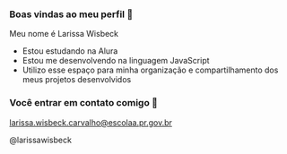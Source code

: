 ### Boas vindas ao meu perfil 💙

Meu nome é Larissa Wisbeck

- Estou estudando na Alura
- Estou me desenvolvendo na linguagem JavaScript
- Utilizo esse espaço para minha organização e compartilhamento dos meus projetos desenvolvidos

### Você entrar em contato comigo 📧

larissa.wisbeck.carvalho@escolaa.pr.gov.br

@larissawisbeck



